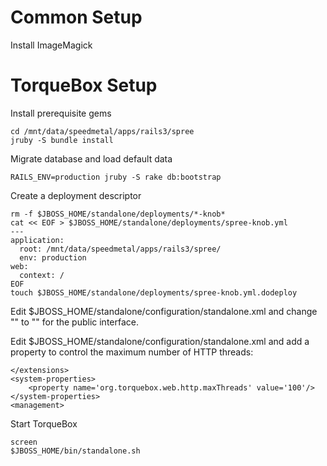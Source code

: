 # Common Setup

Install ImageMagick

# TorqueBox Setup

Install prerequisite gems

    cd /mnt/data/speedmetal/apps/rails3/spree
    jruby -S bundle install

Migrate database and load default data

    RAILS_ENV=production jruby -S rake db:bootstrap

Create a deployment descriptor

    rm -f $JBOSS_HOME/standalone/deployments/*-knob*
    cat << EOF > $JBOSS_HOME/standalone/deployments/spree-knob.yml
    ---
    application:
      root: /mnt/data/speedmetal/apps/rails3/spree/
      env: production
    web:
      context: /
    EOF
    touch $JBOSS_HOME/standalone/deployments/spree-knob.yml.dodeploy

Edit $JBOSS_HOME/standalone/configuration/standalone.xml and change
"<inet-address value='127.0.0.1'/>" to "<any-ipv4-address/>" for the
public interface.

Edit $JBOSS_HOME/standalone/configuration/standalone.xml and add a
property to control the maximum number of HTTP threads:

    </extensions>
    <system-properties>
        <property name='org.torquebox.web.http.maxThreads' value='100'/>
    </system-properties>
    <management>

Start TorqueBox

    screen
    $JBOSS_HOME/bin/standalone.sh

